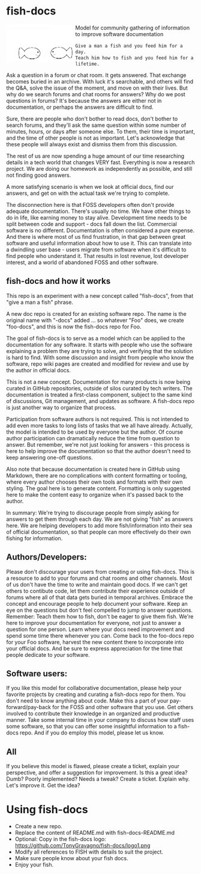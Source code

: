 # fish-docs
<img align="left" src="logo1.png" />
Model for community gathering of information to improve software documentation

    Give a man a fish and you feed him for a day.
    Teach him how to fish and you feed him for a lifetime.

Ask a question in a forum or chat room. It gets answered. That exchange becomes buried in an archive. With luck it's searchable, and others will find the Q&A, solve the issue of the moment, and move on with their lives. But why do we search forums and chat rooms for answers? Why do we post questions in forums? It's because the answers are either not in documentation, or perhaps the answers are difficult to find.

Sure, there are people who don't bother to read docs, don't bother to search forums, and they'll ask the same question within some number of minutes, hours, or days after someone else. To them, their time is important, and the time of other people is not as important. Let's acknowledge that these people will always exist and dismiss them from this discussion.

The rest of us are now spending a huge amount of our time researching details in a tech world that changes VERY fast. Everything is now a research project. We are doing our homework as independently as possible, and still not finding good answers. 

A more satisfying scenario is when we look at official docs, find our answers, and get on with the actual task we're trying to complete.

The disconnection here is that FOSS developers often don't provide adequate documentation. There's usually no time. We have other things to do in life, like earning money to stay alive. Development time needs to be split between code and support - docs fall down the list. Commercial software is no different. Documentation is often considered a pure expense. And there is where most of us find frustration, in that gap between great software and useful information about how to use it. This can translate into a dwindling user base - users migrate from software when it's difficult to find people who understand it. That results in lost revenue, lost developer interest, and a world of abandoned FOSS and other software.

## fish-docs and how it works

This repo is an experiment with a new concept called "fish-docs", from that "give a man a fish" phrase.

A new doc repo is created for an existing software repo. The name is the original name with "-docs" added ... so whatever "Foo" does, we create "foo-docs", and this is now the fish-docs repo for Foo.

The goal of fish-docs is to serve as a model which can be applied to the documentation for any software. It starts with people who use the software explaining a problem they are trying to solve, and verifying that the solution is hard to find. With some discussion and insight from people who know the software, repo wiki pages are created and modified for review and use by the author in official docs.

This is not a new concept. Documentation for many products is now being curated in GitHub repositories, outside of silos curated by tech writers. The documentation is treated a first-class component, subject to the same kind of discussions, Git management, and updates as software. A fish-docs repo is just another way to organize that process.

Participation from software authors is not required. This is not intended to add even more tasks to long lists of tasks that we all have already. Actually, the model is intended to be used by everyone but the author. Of course author participation can dramatically reduce the time from question to answer. But remember, we're not just looking for answers - this process is here to help improve the documentation so that the author doesn't need to keep answering one-off questions.

Also note that because documentation is created here in GitHub using Markdown, there are no complications with content formatting or tooling, where every author chooses their own tools and formats with their own styling. The goal here is to generate content. Formatting is only suggested here to make the content easy to organize when it's passed back to the author.

In summary: We're trying to discourage people from simply asking for answers to get them through each day. We are not giving "fish" as answers here. We are helping developers to add more fish/information into their sea of official documentation, so that people can more effectively do their own fishing for information.

## Authors/Developers:

Please don't discourage your users from creating or using fish-docs. This is a resource to add to your forums and chat rooms and other channels. Most of us don't have the time to write and maintain good docs. If we can't get others to contibute code, let them contribute their experience outside of forums where all of that data gets buried in temporal archives. Embrace the concept and encourage people to help document your software. Keep an eye on the questions but don't feel compelled to jump to answer questions. Remember: Teach them how to fish, don't be eager to give them fish. We're here to improve your documentation for everyone, not just to answer a question for one person. Learn where your docs need improvement and spend some time there whenever you can. Come back to the foo-docs repo for your Foo software, harvest the new content there to incorporate into your official docs. And be sure to express appreciation for the time that people dedicate to _your_ software.

## Software users:

If you like this model for collaborative documentation, please help your favorite projects by creating and curating a fish-docs repo for them. You don't need to know anything about code. Make this a part of your pay-forward/pay-back for the FOSS and other software that you use. Get others involved to contribute their knowledge in an organized and productive manner. Take some internal time in your company to discuss how staff uses some software, so that you can offer some insightful information to a fish-docs repo. And if you do employ this model, please let us know.

## All

If you believe this model is flawed, please create a ticket, explain your perspective, and offer a suggestion for improvement. Is this a great idea? Dumb? Poorly implemented? Needs a tweak? Create a ticket. Explain why. Let's improve it. Get the idea?


# Using fish-docs

- Create a new repo.
- Replace the content of README.md with fish-docs-README.md
- Optional: Copy in the fish-docs logo: https://github.com/TonyGravagno/fish-docs/logo1.png 
- Modify all references to FISH with details to suit the project.
- Make sure people know about your fish docs.
- Enjoy your fish.

